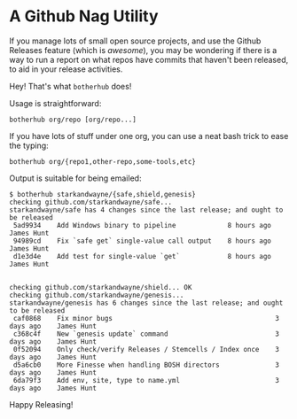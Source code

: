 A Github Nag Utility
====================

If you manage lots of small open source projects, and use the
Github Releases feature (which is *awesome*), you may be wondering
if there is a way to run a report on what repos have commits that
haven't been released, to aid in your release activities.

Hey!  That's what `botherhub` does!

Usage is straightforward:

    botherhub org/repo [org/repo...]

If you have lots of stuff under one org, you can use a neat bash
trick to ease the typing:

    botherhub org/{repo1,other-repo,some-tools,etc}

Output is suitable for being emailed:

    $ botherhub starkandwayne/{safe,shield,genesis}
    checking github.com/starkandwayne/safe... 
    starkandwayne/safe has 4 changes since the last release; and ought to be released
     5ad9934    Add Windows binary to pipeline             8 hours ago    James Hunt
     94989cd    Fix `safe get` single-value call output    8 hours ago    James Hunt
     d1e3d4e    Add test for single-value `get`            8 hours ago    James Hunt


    checking github.com/starkandwayne/shield... OK
    checking github.com/starkandwayne/genesis... 
    starkandwayne/genesis has 6 changes since the last release; and ought to be released
     caf0868    Fix minor bugs                                         3 days ago    James Hunt
     c368c4f    New `genesis update` command                           3 days ago    James Hunt
     0f52094    Only check/verify Releases / Stemcells / Index once    3 days ago    James Hunt
     d5a6cb0    More Finesse when handling BOSH directors              3 days ago    James Hunt
     6da79f3    Add env, site, type to name.yml                        3 days ago    James Hunt

Happy Releasing!

